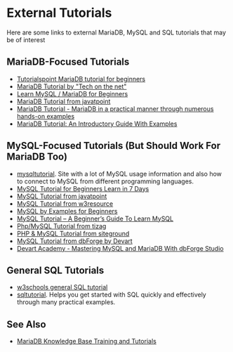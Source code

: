 
# External Tutorials

Here are some links to external MariaDB, MySQL and SQL tutorials that may be of interest


## MariaDB-Focused Tutorials


* [Tutorialspoint MariaDB tutorial for beginners](https://www.tutorialspoint.com/mariadb/index.htm)
* [MariaDB Tutorial by "Tech on the net"](https://www.techonthenet.com/mariadb/index.php)
* [Learn MySQL / MariaDB for Beginners](https://www.tecmint.com/learn-mysql-mariadb-for-beginners)
* [MariaDB Tutorial from javatpoint](https://www.javatpoint.com/mariadb-tutorial)
* [MariaDB Tutorial - MariaDB in a practical manner through numerous hands-on examples](https://www.mariadbtutorial.com)
* [MariaDB Tutorial: An Introductory Guide With Examples](https://blog.devart.com/mariadb-tutorial-an-introductory-guide-with-examples.html)


## MySQL-Focused Tutorials (But Should Work For MariaDB Too)


* [mysqltutorial](https://www.mysqltutorial.org). Site with a lot of MySQL usage information and also how to connect to MySQL from different programming languages.
* [MySQL Tutorial for Beginners Learn in 7 Days](https://www.guru99.com/mysql-tutorial.htm)
* [MySQL Tutorial from javatpoint](https://www.javatpoint.com/mysql-tutorial)
* [MySQL Tutorial from w3resource](https://www.w3resource.com/mysql/mysql-tutorials.php)
* [MySQL by Examples for Beginners](https://www.ntu.edu.sg/home/ehchua/programming/sql/mysql_beginner.html)
* [MySQL Tutorial – A Beginner’s Guide To Learn MySQL](https://www.edureka.co/blog/mysql-tutorial/)
* [Php/MySQL Tutorial from tizag](https://www.tizag.com/mysqlTutorial/)
* [PHP & MySQL Tutorial from siteground](https://www.siteground.com/tutorials/php-mysql/)
* [MySQL Tutorial from dbForge by Devart](https://blog.devart.com/mysql-tutorial.html)
* [Devart Academy - Mastering MySQL and MariaDB With dbForge Studio](https://www.devart.com/academy/mysql-studio/)


## General SQL Tutorials


* [w3schools general SQL tutorial](https://www.w3schools.com/sql)
* [sqltutorial](https://www.sqltutorial.org/). Helps you get started with SQL quickly and effectively through many practical examples.


## See Also


* [MariaDB Knowledge Base Training and Tutorials](https://mariadb.com/kb/en/training-tutorials/)

